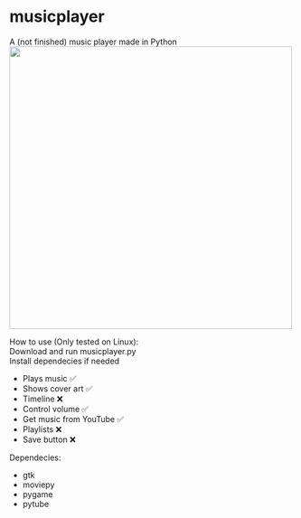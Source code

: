 # musicplayer
A (not finished) music player made in Python <br>
<img src="https://user-images.githubusercontent.com/85688939/194397710-712bc766-59c8-4849-8e7d-10adc927d6c0.png" width="500" />

How to use (Only tested on Linux): <br>
Download and run musicplayer.py <br>
Install dependecies if needed <br>

- Plays music ✅
- Shows cover art ✅
- Timeline ❌
- Control volume ✅
- Get music from YouTube ✅
- Playlists ❌
- Save button ❌

Dependecies:
- gtk
- moviepy
- pygame
- pytube
